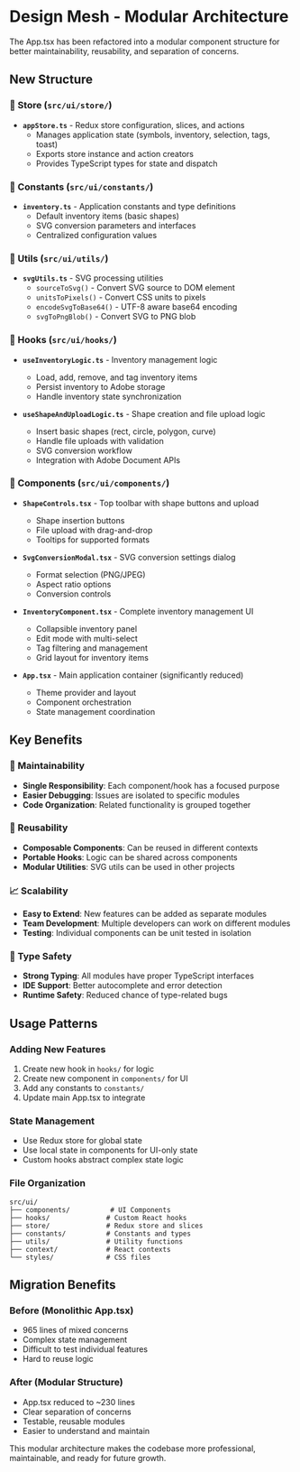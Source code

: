 # Design Mesh - Modular Architecture

The App.tsx has been refactored into a modular component structure for better maintainability, reusability, and separation of concerns.

## New Structure

### 📁 Store (`src/ui/store/`)
- **`appStore.ts`** - Redux store configuration, slices, and actions
  - Manages application state (symbols, inventory, selection, tags, toast)
  - Exports store instance and action creators
  - Provides TypeScript types for state and dispatch

### 📁 Constants (`src/ui/constants/`)
- **`inventory.ts`** - Application constants and type definitions
  - Default inventory items (basic shapes)
  - SVG conversion parameters and interfaces
  - Centralized configuration values

### 📁 Utils (`src/ui/utils/`)
- **`svgUtils.ts`** - SVG processing utilities
  - `sourceToSvg()` - Convert SVG source to DOM element
  - `unitsToPixels()` - Convert CSS units to pixels
  - `encodeSvgToBase64()` - UTF-8 aware base64 encoding
  - `svgToPngBlob()` - Convert SVG to PNG blob

### 📁 Hooks (`src/ui/hooks/`)
- **`useInventoryLogic.ts`** - Inventory management logic
  - Load, add, remove, and tag inventory items
  - Persist inventory to Adobe storage
  - Handle inventory state synchronization

- **`useShapeAndUploadLogic.ts`** - Shape creation and file upload logic
  - Insert basic shapes (rect, circle, polygon, curve)
  - Handle file uploads with validation
  - SVG conversion workflow
  - Integration with Adobe Document APIs

### 📁 Components (`src/ui/components/`)
- **`ShapeControls.tsx`** - Top toolbar with shape buttons and upload
  - Shape insertion buttons
  - File upload with drag-and-drop
  - Tooltips for supported formats

- **`SvgConversionModal.tsx`** - SVG conversion settings dialog
  - Format selection (PNG/JPEG)
  - Aspect ratio options
  - Conversion controls

- **`InventoryComponent.tsx`** - Complete inventory management UI
  - Collapsible inventory panel
  - Edit mode with multi-select
  - Tag filtering and management
  - Grid layout for inventory items

- **`App.tsx`** - Main application container (significantly reduced)
  - Theme provider and layout
  - Component orchestration
  - State management coordination

## Key Benefits

### 🔧 Maintainability
- **Single Responsibility**: Each component/hook has a focused purpose
- **Easier Debugging**: Issues are isolated to specific modules
- **Code Organization**: Related functionality is grouped together

### 🔄 Reusability
- **Composable Components**: Can be reused in different contexts
- **Portable Hooks**: Logic can be shared across components
- **Modular Utilities**: SVG utils can be used in other projects

### 📈 Scalability
- **Easy to Extend**: New features can be added as separate modules
- **Team Development**: Multiple developers can work on different modules
- **Testing**: Individual components can be unit tested in isolation

### 🎯 Type Safety
- **Strong Typing**: All modules have proper TypeScript interfaces
- **IDE Support**: Better autocomplete and error detection
- **Runtime Safety**: Reduced chance of type-related bugs

## Usage Patterns

### Adding New Features
1. Create new hook in `hooks/` for logic
2. Create new component in `components/` for UI
3. Add any constants to `constants/`
4. Update main App.tsx to integrate

### State Management
- Use Redux store for global state
- Use local state in components for UI-only state
- Custom hooks abstract complex state logic

### File Organization
```
src/ui/
├── components/          # UI Components
├── hooks/              # Custom React hooks
├── store/              # Redux store and slices
├── constants/          # Constants and types
├── utils/              # Utility functions
├── context/            # React contexts
└── styles/             # CSS files
```

## Migration Benefits

### Before (Monolithic App.tsx)
- 965 lines of mixed concerns
- Complex state management
- Difficult to test individual features
- Hard to reuse logic

### After (Modular Structure)
- App.tsx reduced to ~230 lines
- Clear separation of concerns  
- Testable, reusable modules
- Easier to understand and maintain

This modular architecture makes the codebase more professional, maintainable, and ready for future growth.
